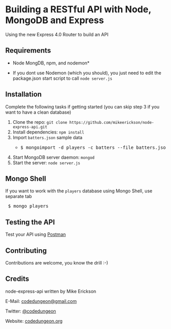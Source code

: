 # Building a RESTful API with Node, MongoDB and Express

Using the new Express 4.0 Router to build an API

## Requirements

- Node MongDB, npm, and nodemon*

* If you dont use Nodemon (which you should), you just need to edit the package.json start script to call `node server.js`

## Installation
Complete the following tasks if getting started (you can skip step 3 if you want to have a clean database)

1. Clone the repo: `git clone https://github.com/mikeerickson/node-express-api.git`
2. Install dependencies: `npm install`
3. Import `batters.json` sample data
	- <pre>$ mongoimport -d players -c batters --file batters.json</pre>
4. Start MongoDB server daemon: `mongod`
5. Start the server: `node server.js`

## Mongo Shell
If you want to work with the `players` database using Mongo Shell, use separate tab

<pre> $ mongo players </pre>

## Testing the API
Test your API using [Postman](https://chrome.google.com/webstore/detail/postman-rest-client-packa/fhbjgbiflinjbdggehcddcbncdddomop)

## Contributing
Contributions are welcome, you know the drill :-)

## Credits

node-express-api written by Mike Erickson

E-Mail: [codedungeon@gmail.com](mailto:codedungeon@gmail.com)

Twitter: [@codedungeon](http://twitter.com/codedungeon)

Website: [codedungeon.org](http://codedungeon.org)


